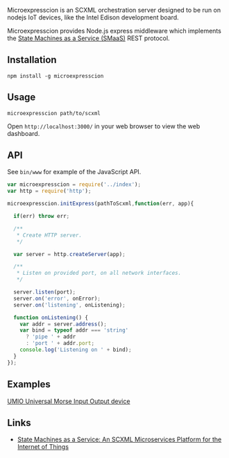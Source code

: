 Microexpresscion is an SCXML orchestration server designed to be run on nodejs
IoT devices, like the Intel Edison development board. 

Microexpresscion provides Node.js express middleware which
implements the [State Machines as a Service (SMaaS)](https://github.com/JacobeanRnD/SMaaS-swagger-spec) 
REST protocol. 

## Installation

`npm install -g microexpresscion`

## Usage

`microexpresscion path/to/scxml`

Open `http://localhost:3000/` in your web browser to view the web dashboard.

## API

See `bin/www` for example of the JavaScript API.

```javascript
var microexpresscion = require('../index');
var http = require('http');

microexpresscion.initExpress(pathToScxml,function(err, app){

  if(err) throw err;

  /**
   * Create HTTP server.
   */

  var server = http.createServer(app);

  /**
   * Listen on provided port, on all network interfaces.
   */

  server.listen(port);
  server.on('error', onError);
  server.on('listening', onListening);

  function onListening() {
    var addr = server.address();
    var bind = typeof addr === 'string'
      ? 'pipe ' + addr
      : 'port ' + addr.port;
    console.log('Listening on ' + bind);
  }
});
```

## Examples

[UMIO Universal Morse Input Output device](https://github.com/jbeard4/universal-morse-input-output)

## Links

* [State Machines as a Service: An SCXML Microservices Platform for the Internet of Things](http://scxmlworkshop.de/eics2015/submissions/State%20Machines%20as%20a%20Service.pdf)
